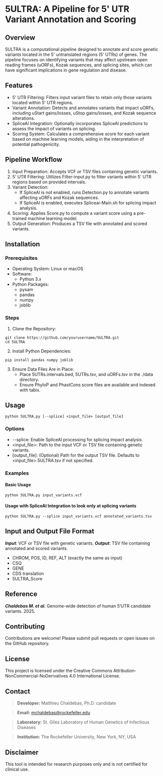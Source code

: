 # 5ULTRA: A Pipeline for 5' UTR Variant Annotation and Scoring

## Overview

5ULTRA is a computational pipeline designed to annotate and score genetic variants located in the 5' untranslated regions (5' UTRs) of genes. The pipeline focuses on identifying variants that may affect upstream open reading frames (uORFs), Kozak sequences, and splicing sites, which can have significant implications in gene regulation and disease.

## Features

- 5' UTR Filtering: Filters input variant files to retain only those variants located within 5' UTR regions.
- Variant Annotation: Detects and annotates variants that impact uORFs, including uStart gains/losses, uStop gains/losses, and Kozak sequence alterations.
- SpliceAI Integration: Optionally incorporates SpliceAI predictions to assess the impact of variants on splicing.
- Scoring System: Calculates a comprehensive score for each variant based on machine learning models, aiding in the interpretation of potential pathogenicity.

## Pipeline Workflow

1. Input Preparation: Accepts VCF or TSV files containing genetic variants.
2. 5' UTR Filtering: Utilizes Filter-input.py to filter variants within 5' UTR regions based on provided intervals.
3. Variant Detection:
    - If SpliceAI is not enabled, runs Detection.py to annotate variants affecting uORFs and Kozak sequences.
    - If SpliceAI is enabled, executes Spliceai-Main.sh for splicing impact analysis.
4. Scoring: Applies Score.py to compute a variant score using a pre-trained machine learning model.
5. Output Generation: Produces a TSV file with annotated and scored variants.

## Installation

### Prerequisites
- Operating System: Linux or macOS
- Software:
    - Python 3.x
- Python Packages:
    - pysam
    - pandas
    - numpy
    - joblib
### Steps
1. Clone the Repository:
```
git clone https://github.com/yourusername/5ULTRA.git
cd 5ULTRA
```
2. Install Python Dependencies:
```
pip install pandas numpy joblib
```
3. Ensure Data Files Are in Place:
    - Place 5UTRs.intervals.bed, 5UTRs.tsv, and uORFs.tsv in the ./data directory.
    - Ensure PhyloP and PhastCons score files are available and indexed with tabix.

## Usage
```
python 5ULTRA.py [--splice] <input_file> [output_file]
```
### Options
- --splice: Enable SpliceAI processing for splicing impact analysis.
- <input_file>: Path to the input VCF or TSV file containing genetic variants.
- [output_file]: (Optional) Path for the output TSV file. Defaults to <input_file>.5ULTRA.tsv if not specified.
### Examples
#### Basic Usage
```
python 5ULTRA.py input_variants.vcf
```
#### Usage with SpliceAI Integration to look only at splicing variants
```
python 5ULTRA.py --splice input_variants.vcf annotated_variants.tsv
```
## Input and Output File Format

***Input***: VCF or TSV file with genetic variants.
***Output***: TSV file containing annotated and scored variants.

- CHROM, POS, ID, REF, ALT (exactly the same as input)
- CSQ
- GENE
- CDS translation
- 5ULTRA_Score
 

## Reference

***Chaldebas M. et al.*** Genome-wide detection of human 5’UTR candidate variants. 2025.

## Contributing

Contributions are welcome! Please submit pull requests or open issues on the GitHub repository.

## License

This project is licensed under the Creative Commons Attribution-NonCommercial-NoDerivatives 4.0 International License.

## Contact
> **Developer:** Matthieu Chaldebas, Ph.D. candidate

> **Email:** mchaldebas@rockefeller.edu

> **Laboratory:** St. Giles Laboratory of Human Genetics of Infectious Diseases

> **Institution:** The Rockefeller University, New York, NY, USA

## Disclaimer
This tool is intended for research purposes only and is not certified for clinical use.